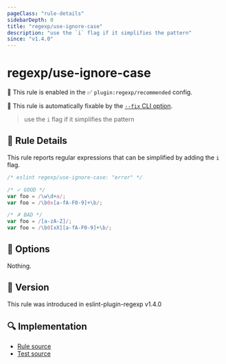 ```yaml
---
pageClass: "rule-details"
sidebarDepth: 0
title: "regexp/use-ignore-case"
description: "use the `i` flag if it simplifies the pattern"
since: "v1.4.0"
---
```

# regexp/use-ignore-case

💼 This rule is enabled in the ✅ `plugin:regexp/recommended` config.

🔧 This rule is automatically fixable by the [`--fix` CLI option](https://eslint.org/docs/latest/user-guide/command-line-interface#--fix).

<!-- end auto-generated rule header -->

> use the `i` flag if it simplifies the pattern

## :book: Rule Details

This rule reports regular expressions that can be simplified by adding the `i` flag.

<eslint-code-block fix>

```js
/* eslint regexp/use-ignore-case: "error" */

/* ✓ GOOD */
var foo = /\w\d+a/;
var foo = /\b0x[a-fA-F0-9]+\b/;

/* ✗ BAD */
var foo = /[a-zA-Z]/;
var foo = /\b0[xX][a-fA-F0-9]+\b/;
```

</eslint-code-block>

## :wrench: Options

Nothing.

## :rocket: Version

This rule was introduced in eslint-plugin-regexp v1.4.0

## :mag: Implementation

- [Rule source](https://github.com/ota-meshi/eslint-plugin-regexp/blob/master/lib/rules/use-ignore-case.ts)
- [Test source](https://github.com/ota-meshi/eslint-plugin-regexp/blob/master/tests/lib/rules/use-ignore-case.ts)
